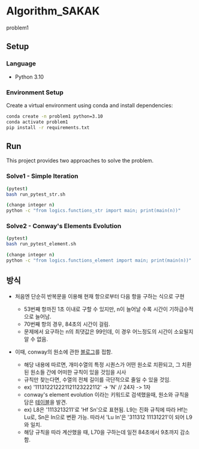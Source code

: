 # Algorithm_SAKAK
problem1

## Setup

### Language
- Python 3.10

### Environment Setup
Create a virtual environment using conda and install dependencies:

```bash
conda create -n problem1 python=3.10
conda activate problem1
pip install -r requirements.txt
```

## Run

This project provides two approaches to solve the problem.

### Solve1 - Simple Iteration
```bash
(pytest)
bash run_pytest_str.sh

(change integer n)
python -c "from logics.functions_str import main; print(main(n))"
```

### Solve2 - Conway's Elements Evolution
```bash
(pytest)
bash run_pytest_element.sh

(change integer n)
python -c "from logics.functions_element import main; print(main(n))"
```

## 방식
- 처음엔 단순히 반복문을 이용해 현재 항으로부터 다음 항을 구하는 식으로 구현
  - 53번째 항까진 1초 이내로 구할 수 있지만, n이 늘어날 수록 시간이 기하급수적으로 늘어남.
  - 70번째 항의 경우, 84초의 시간이 걸림.
  - 문제에서 요구하는 n의 최댓값은 99인데, 이 경우 어느정도의 시간이 소요될지 알 수 없음.

- 이때, conway의 원소에 관한 [블로그](https://blog.naver.com/9c120n/222065000768)를 접함.
  - 해당 내용에 따르면, 개미수열의 특정 시퀀스가 어떤 원소로 치환되고, 그 치환된 원소들 간에 어떠한 규칙이 있을 것임을 시사
  - 규칙만 찾는다면, 수열의 전체 길이를 극단적으로 줄일 수 있을 것임.
  - ex) '111312212221121123222112' -> 'N' // 24자 -> 1자
  - conway's element evolution 이라는 키워드로 검색했을때, 원소와 규칙을 담은 [테이블](http://www.se16.info/js/lands2.htm)을 발견.
  - ex) L8은 '1113213211'로 'Hf Sn'으로 표현됨. L9는 진화 규칙에 따라 Hf는 Lu로, Sn은 In으로 변환 가능. 따라서 'Lu In'은 '311312 11131221'이 되어 L9와 일치.
  - 해당 규칙을 따라 계산했을 때, L70을 구하는데 일전 84초에서 9초까지 감소함.